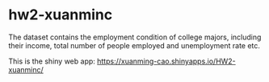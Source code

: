 # hw2-xuanminc

The dataset contains the employment condition of college majors, including their income, total number of people employed and unemployment rate etc.

This is the shiny web app: https://xuanming-cao.shinyapps.io/HW2-xuanminc/
